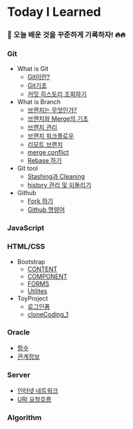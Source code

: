 # Today I Learned

### 📝 오늘 배운 것을 꾸준하게 기록하자! 🔥🔥

### Git
- What is Git
  - [Git이란?](https://github.com/jonghwa-hong/TIL/blob/main/Git/Git%EC%9D%B4%EB%9E%80.md)
  - [Git기초](https://github.com/jonghwa-hong/TIL/blob/main/Git/Git%EA%B8%B0%EC%B4%88.md)
  - [커밋 히스토리 조회하기](https://www.notion.so/9fdc820aeab14e82b2bdf7689ebde8b4)
- What is Branch
  - [브랜치는 무엇인가?](https://www.notion.so/000b23d290b84d49ad3fef860067c5cc)
  - [브랜치와 Merge의 기초](https://www.notion.so/Merge-1158261014c74b719f9a1349f5f5041b)
  - [브랜치 관리](https://www.notion.so/78e730286f694338963c14fedfb16c6a)
  - [브랜치 워크플로우](https://www.notion.so/b6c2110974b54481acaa686a69f1c22d)
  - [리모트 브랜치](https://www.notion.so/650c5106d4234838b06eede4e42be31c)
  - [merge conflict](https://www.notion.so/merge-confilict-a413e5596e814b86ab0d6826cddda441)
  - [Rebase 하기](https://www.notion.so/Rebase-b62919628fac49b98f2c3b677f2ab276)
- Git tool
  - [Stashing과 Cleaning](https://www.notion.so/Stashing-Cleaning-9436c631d71c454db641510755d346d8)
  - [history 관리 및 되돌리기](https://www.notion.so/history-45c03b3b9f894d7da5254f4aaa9aa3c9)
- Github
  - [Fork 하기](https://www.notion.so/Fork-4bd03b609728485893f58a716c93794a)
  - [Github 명령어](https://www.notion.so/Github-033e6a4444f543cb943f24ee9289d473)
### JavaScript
### HTML/CSS
- Bootstrap
  - [CONTENT](https://www.notion.so/CONTENT-8a318c9a004f4696a36a8d26ee5b9c24)
  - [COMPONENT](https://www.notion.so/COMPONENT-c593a074e4454536b3f78b00803ab00a)
  - [FORMS](https://www.notion.so/FORMS-9faabc2ca5844031aed6517dad545d9a)
  - [Utilites](https://www.notion.so/Utilites-b5d1b09bd0994b6d8a3108b28f7ffbe7)
- ToyProject
  - [로그인폼](https://github.com/jonghwa-hong/TIL/tree/main/bootstrap/bootstrap_loginForm)
  - [cloneCoding_1](https://github.com/jonghwa-hong/clone-bootstrap1/blob/main/README.md)
### Oracle
  - [함수](https://www.notion.so/602bccef883141c3b9c0d7a09e207962)
  - [관계정보](https://www.notion.so/5e05e912e1b141d8a3871cfb9bf76214)
### Server
  - [인터넷 네트워크](https://www.notion.so/b315af715ec14e6a8939bd608e344938)
  - [URI 요청흐름](https://www.notion.so/URI-b365c04147d54dba89e2654b15056860)
### Algorithm
